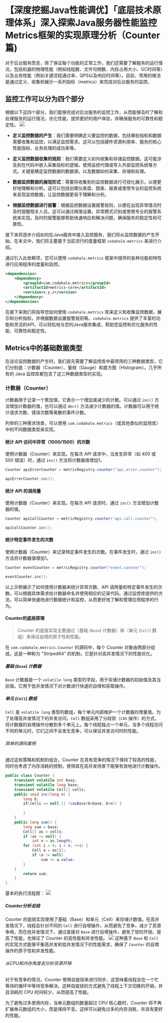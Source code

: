# 【深度挖掘Java性能调优】「底层技术原理体系」深入探索Java服务器性能监控Metrics框架的实现原理分析（Counter篇) 
对于后台服务而言，除了保证每个功能的正常工作，我们还需要了解服务的运行情况，包括机器的物理性能（例如线程数、文件句柄数、内存占用大小、GC时间等）以及业务性能（例如关键流程通过率、QPS以及响应时间等）。目前，常用的做法是通过定义、收集和展示一系列指标（metrics）来完成对后台服务的监控。

监控工作可以分为四个部分
------------

根据以下这四个部分，我们能够完成对后台服务的监控工作，从而能够及时了解和处理服务的运行情况，优化性能，提供更好的用户体验，并确保服务的可靠性和稳定性。 ![](https://p3-juejin.byteimg.com/tos-cn-i-k3u1fbpfcp/9cf0a441d8d740e299c2607c869e672b~tplv-k3u1fbpfcp-jj-mark:3024:0:0:0:q75.awebp#?w=1216&h=680&s=64472&e=png&b=f5ecfa)

*   **定义监控数据的产生**：我们需要明确定义要监控的数据，包括哪些指标和数据需要收集和监控，以满足监控需求。这可以包括硬件资源利用率、服务的核心性能指标、业务处理的成功率等。
    
*   **定义监控数据收集的规则**：我们需要定义如何收集和存储监控数据。这可能涉及到在代码中嵌入采集指标的逻辑，使用监控代理或导入外部监控系统等方式。关键是确定监控数据的数据源，以及数据如何采集、存储和处理。
    
*   **数据监控数据的展现形式**：需要将收集到的监控数据进行可视化展示，以便更好地理解和分析。这可以包括创建仪表盘、图表、报表或使用专业的监控系统来呈现监控数据，让监控数据更易于理解和分析。
    
*   **根据监控数据进行报警**：根据监控数据设置报警规则，以便在出现异常情况时及时提醒相关人员。这可以通过阈值设置、异常模式识别或使用专业的报警系统来实现。及时的报警能够帮助快速响应和解决问题，确保服务的稳定性和可靠性。
    

接下来将逐步介绍如何在Java服务中接入监控服务，我们将从监控数据的产生开始。在本文中，我们将主要基于当前流行的度量框架 `codahale.metrics` 来进行介绍。

通过引入此依赖项，您可以使用 `codahale.metrics` 框架中提供的各种功能和特性进行应用程序的度量和监控。

```xml
<dependencies>
    <dependency>
        <groupId>com.codahale.metrics</groupId>
        <artifactId>metrics-core</artifactId>
        <version>x.y.z</version>
    </dependency>
</dependencies>

```

在接下来我们将指导您如何使用 `codahale.metrics` 库来定义和收集监控数据，展示和分析指标，并根据数据设置报警规则等。`codahale.metrics` 提供了丰富的功能和灵活的API，可以轻松地与您的Java服务集成，帮助您监控和优化服务的性能、可靠性和稳定性。

Metrics中的基础数据类型
---------------

在谈论监控数据的产生时，我们首先需要了解监控库中最常用的三种数据类型，它们分别是：计数器（Counter）、量规（Gauge）和直方图（Histogram）。几乎所有的 Java 监控库都包含了这三种数据类型的实现。

### 计数器（Counter）

计数器用于记录一个累加值，它表示一个增加或减少的计数。可以通过 `inc()` 方法增加计数器的值，也可以通过 `dec()` 方法减少计数器的值。计数器可以用于统计请求次数、错误次数等离散的事件计数。

列举的三种需求场景，可以使用 `com.codahale.metrics`（或其他类似的监控库）中的不同数据类型来实现。

#### 统计 API 访问中异常（1000/1500）的次数

使用计数器（Counter）来实现。在每次 API 请求中，当发生异常（如 400 或 500 错误）时，通过 `inc()` 方法将计数器值增加1。

```java
Counter apiErrorCounter = metricRegistry.counter("api.error.counter");

apiErrorCounter.inc();

```

#### 统计 API 的调用量

使用计数器（Counter）来实现。在每次 API 请求时，通过 `inc()` 方法增加计数器的值。

```java
Counter apiCallCounter = metricRegistry.counter("api.call.counter");

apiCallCounter.inc();

```

#### 统计特定事件发生的次数

使用计数器（Counter）来记录特定事件发生的次数。在事件发生时，通过 `inc()` 方法将计数器值增加1。

```java
Counter eventCounter = metricRegistry.counter("event.counter");

eventCounter.inc();

```

以上示例展示了如何使用计数器来统计异常次数、API 调用量和特定事件发生的次数。可以根据具体需求给计数器命名并使用相应的记录代码。通过监控库提供的方法，可以简单快速地进行数据统计和监控，从而更好地了解和管理应用程序的行为。

#### Counter的底层原理

> Counter 的底层实现主要通过（基础 (`Base`) 计数器）和（单元 (`Cell`) 数组）来保证自增的原子性和性能。

在 `com.codahale.metrics.Counter` 的源码中，每个 Counter 对象由两部分组成，这是一种称为 "Striped64" 的机制，它是针对高并发情况下的性能优化。

##### 基础 (`Base`) 计数器

`Base` 计数器是一个 `volatile long` 类型的字段，用于存储计数器的初始值及其当前值。它用于低并发情况下对计数进行快速的自增和获取操作。

##### 单元 (`Cell`) 数组

`Cell` 是 `volatile long` 类型的数组，每个单元内部维护一个计数器的增量值。为了处理高并发情况下的并发访问，`Cell` 数组采用了分段锁（`CAS` 操作）的方式，将计数器的自增操作分散到多个单元上。每个线程独占一个单元，当多个线程访问不同的单元时，它们之间不会发生竞争，可以保证并发访问时的性能。

###### 简单的源码案例

通过这些策略和机制的组合，Counter 在具有竞争的情况下保持了较高的性能，同时也考虑了内存消耗的控制，使得其在高并发场景下能够有效地进行计数操作。

```java
public class Counter {
	transient volatile int busy;
	transient volatile long base;
	transient volatile Cell[] cells;
	public void inc(long n) {
		long b;
		if(cells == null || !casBase(b=base, b+n)) {
			
		}
	}
	public long sum() {
		long sum = base;
		Cell[] as = cells;
		if (as != null) {
			int n = as.length;
		for (int i = 0; i < n; ++i) {
			Cell a = as[i];
			if (a != null)
				sum += a.value;
		}
	}	
		return sum;
	}
}

```

基本的执行流程图： ![](https://p3-juejin.byteimg.com/tos-cn-i-k3u1fbpfcp/19cecbb2a8374129986eba8fd3601e12~tplv-k3u1fbpfcp-jj-mark:3024:0:0:0:q75.awebp#?w=333&h=497&s=23230&e=png&b=fefefe)

##### Counter分析总结

Counter 的底层实现使用了基础（Base）和单元（Cell）来存储计数值。在高并发情况下，线程会针对不同的 `Cell` 进行自增操作，从而避免了竞争，减少了资源争用。而在低并发情况下，通过直接对 `Base` 进行自增操作，避免了锁的开销，提高了性能，也保证了 Counter 的高性能和并发性能。 ![](https://p3-juejin.byteimg.com/tos-cn-i-k3u1fbpfcp/064de616885f495087dd2165675203b3~tplv-k3u1fbpfcp-jj-mark:3024:0:0:0:q75.awebp#?w=1917&h=464&s=76326&e=png&b=0a0f32)
 这种基于 `Base` 和 `Cell` 的实现方式能够平衡高并发和低并发情况下的性能需求，确保了 `Counter` 的自增操作的原子性和并发性能。

###### 从CPU和内存角度去分析资源开销

对于有竞争的情况，Counter 使用自旋锁来进行同步，这意味着线程会在一个忙等待的循环中等待竞争解决。这种自旋锁的方式避免了线程上下文切换的开销，并且消耗的 CPU 时间较少，从而提高了性能。

为了避免过多使用内存，当单元数组的数量超过 CPU 核心数时，Counter 将不再扩展单元数组的大小，而是保持不变。这样可以避免过多的内存消耗，并具有更好的性能。